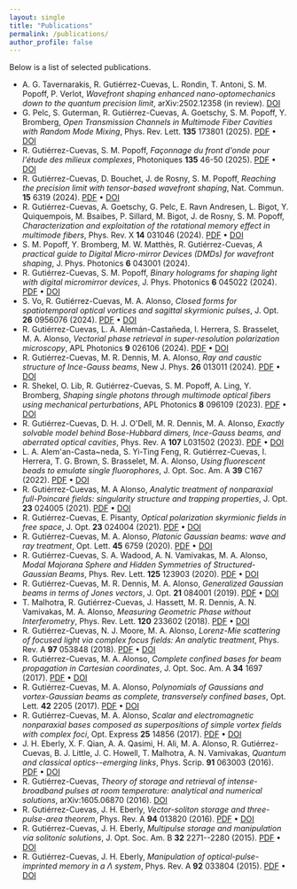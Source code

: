 ```yaml
---
layout: single
title: "Publications"
permalink: /publications/
author_profile: false
---
```


Below is a list of selected publications.

- A. G. Tavernarakis, R. Gutiérrez-Cuevas, L. Rondin, T. Antoni, S. M. Popoff, P. Verlot, *Wavefront shaping enhanced nano-optomechanics down to the quantum precision limit*, arXiv:2502.12358 (in review). [DOI](https://doi.org/10.48550/arXiv.2502.12358)
- G. Pelc, S. Guterman, R. Gutiérrez-Cuevas, A. Goetschy, S. M. Popoff, Y. Bromberg, *Open Transmission Channels in Multimode Fiber Cavities with Random Mode Mixing*, Phys. Rev. Lett. **135** 173801 (2025). [PDF](/assets/papers/pelc2025open.pdf) • [DOI](https://doi.org/10.1103/fvvb-76nn)
- R. Gutiérrez-Cuevas, S. M. Popoff, *Façonnage du front d'onde pour l'étude des milieux complexes*, Photoniques **135** 46-50 (2025). [PDF](/assets/papers/gutierrez2025faconnage.pdf) • [DOI](https://doi.org/10.1051/photon/202513246 )
- R. Gutiérrez-Cuevas, D. Bouchet, J. de Rosny, S. M. Popoff, *Reaching the precision limit with tensor-based wavefront shaping*, Nat. Commun. **15** 6319 (2024). [PDF](/assets/papers/gutierrez2024reaching.pdf) • [DOI](https://doi.org/10.1038/s41467-024-50513-8)
- R. Gutiérrez-Cuevas, A. Goetschy, G. Pelc, E. Ravn Andresen, L. Bigot, Y. Quiquempois, M. Bsaibes, P. Sillard, M. Bigot, J. de Rosny, S. M. Popoff, *Characterization and exploitation of the rotational memory effect in multimode fibers*, Phys. Rev. X **14** 031046 (2024). [PDF](/assets/papers/gutierrez2024characterization.pdf) • [DOI](https://doi.org/10.1103/PhysRevX.14.031046)
- S. M. Popoff, Y. Bromberg, M. W. Matthès, R. Gutiérrez-Cuevas, *A practical guide to Digital Micro-mirror Devices (DMDs) for wavefront shaping*, J. Phys. Photonics **6** 043001 (2024).
- R. Gutiérrez-Cuevas, S. M. Popoff, *Binary holograms for shaping light with digital micromirror devices*, J. Phys. Photonics **6** 045022 (2024). [PDF](/assets/papers/gutierrez2024binary.pdf) • [DOI](https://doi.org/10.1088/2515-7647/ad8617)
- S. Vo, R. Gutiérrez-Cuevas, M. A. Alonso, *Closed forms for spatiotemporal optical vortices and sagittal skyrmionic pulses*, J. Opt. **26** 0956076 (2024). [PDF](/assets/papers/vo2024closed.pdf) • [DOI](https://doi.org/10.1088/2040-8986/ad6a26)
- R. Gutiérrez-Cuevas, L. A. Alemán-Castañeda, I. Herrera, S. Brasselet, M. A. Alonso, *Vectorial phase retrieval in super-resolution polarization microscopy*, APL Photonics **9** 026106 (2024). [PDF](/assets/papers/gutierrez2024vectorial.pdf) • [DOI](https://doi.org/10.1063/5.0179906)
- R. Gutiérrez-Cuevas, M. R. Dennis, M. A. Alonso, *Ray and caustic structure of Ince-Gauss beams*, New J. Phys. **26** 013011 (2024). [PDF](/assets/papers/gutierrez2024ray.pdf) • [DOI](https://doi.org/10.1088/1367-2630/ad17dc)
- R. Shekel, O. Lib, R. Gutiérrez-Cuevas, S. M. Popoff, A. Ling, Y. Bromberg, *Shaping single photons through multimode optical fibers using mechanical perturbations*, APL Photonics **8** 096109 (2023). [PDF](/assets/papers/shekel2023shaping.pdf) • [DOI](https://doi.org/10.1063/5.0161654)
- R. Gutiérrez-Cuevas, D. H. J. O'Dell, M. R. Dennis, M. A. Alonso, *Exactly solvable model behind Bose-Hubbard dimers, Ince-Gauss beams, and aberrated optical cavities*, Phys. Rev. A **107** L031502 (2023). [PDF](/assets/papers/gutierrez2023exactly.pdf) • [DOI](https://doi.org/10.1103/PhysRevA.107.L031502)
- L. A. Alem\'an-Casta\~neda, S. Yi-Ting Feng, R. Gutiérrez-Cuevas, I. Herrera, T. G. Brown, S. Brasselet, M. A. Alonso, *Using fluorescent beads to emulate single fluorophores*, J. Opt. Soc. Am. A **39** C167 (2022). [PDF](/assets/papers/aleman2022using.pdf) • [DOI](https://doi.org/10.1364/josaa.474837)
- R. Gutiérrez-Cuevas, M. A Alonso, *Analytic treatment of nonparaxial full-Poincaré fields: singularity structure and trapping properties*, J. Opt. **23** 024005 (2021). [PDF](/assets/papers/gutierrez2021analytic.pdf) • [DOI](https://doi.org/10.1088/2040-8986/abe01f)
- R. Gutiérrez-Cuevas, E. Pisanty, *Optical polarization skyrmionic fields in free space*, J. Opt. **23** 024004 (2021). [PDF](/assets/papers/gutierrez2021optical.pdf) • [DOI](https://doi.org/10.1088/2040-8986/abe8b2)
- R. Gutiérrez-Cuevas, M. A. Alonso, *Platonic Gaussian beams: wave and ray treatment*, Opt. Lett. **45** 6759 (2020). [PDF](/assets/papers/gutierrez2020platonic.pdf) • [DOI](https://doi.org/10.1364/OL.405988)
- R. Gutiérrez-Cuevas, S. A. Wadood, A. N. Vamivakas, M. A. Alonso, *Modal Majorana Sphere and Hidden Symmetries of Structured-Gaussian Beams*, Phys. Rev. Lett. **125** 123903 (2020). [PDF](/assets/papers/gutierrez2020modal.pdf) • [DOI](https://doi.org/10.1103/physrevlett.125.123903)
- R. Gutiérrez-Cuevas, M. R. Dennis, M. A. Alonso, *Generalized Gaussian beams in terms of Jones vectors*, J. Opt. **21** 084001 (2019). [PDF](/assets/papers/gutierrez2019generalized.pdf) • [DOI](https://doi.org/10.1088/2040-8986/ab2c52)
- T. Malhotra, R. Gutiérrez-Cuevas, J. Hassett, M. R. Dennis, A. N. Vamivakas, M. A. Alonso, *Measuring Geometric Phase without Interferometry*, Phys. Rev. Lett. **120** 233602 (2018). [PDF](/assets/papers/malhotra2018measuring.pdf) • [DOI](https://doi.org/10.1103/physrevlett.120.233602)
- R. Gutiérrez-Cuevas, N. J. Moore, M. A. Alonso, *Lorenz-Mie scattering of focused light via complex focus fields: An analytic treatment*, Phys. Rev. A **97** 053848 (2018). [PDF](/assets/papers/gutierrez2018lorenz.pdf) • [DOI](https://doi.org/10.1103/physreva.97.053848)
- R. Gutiérrez-Cuevas, M. A. Alonso, *Complete confined bases for beam propagation in Cartesian coordinates*, J. Opt. Soc. Am. A **34** 1697 (2017). [PDF](/assets/papers/gutierrez2017complete.pdf) • [DOI](https://doi.org/10.1364/josaa.34.001697)
- R. Gutiérrez-Cuevas, M. A. Alonso, *Polynomials of Gaussians and vortex-Gaussian beams as complete, transversely confined bases*, Opt. Lett. **42** 2205 (2017). [PDF](/assets/papers/gutierrez2017polynomials.pdf) • [DOI](https://doi.org/10.1364/ol.42.002205)
- R. Gutiérrez-Cuevas, M. A. Alonso, *Scalar and electromagnetic nonparaxial bases composed as superpositions of simple vortex fields with complex foci*, Opt. Express **25** 14856 (2017). [PDF](/assets/papers/gutierrez2017scalar.pdf) • [DOI](https://doi.org/10.1364/oe.25.014856)
- J. H. Eberly, X. F. Qian, A. A. Qasimi, H. Ali, M. A. Alonso, R. Gutiérrez-Cuevas, B. J. Little, J. C. Howell, T. Malhotra, A. N. Vamivakas, *Quantum and classical optics--emerging links*, Phys. Scrip. **91** 063003 (2016). [PDF](/assets/papers/gutierrez2016quantum.pdf) • [DOI](https://doi.org/10.1088/0031-8949/91/6/063003)
- R. Gutiérrez-Cuevas, *Theory of storage and retrieval of intense-broadband pulses at room temperature: analytical and numerical solutions*, arXiv:1605.06870 (2016). [DOI](https://doi.org/10.48550/arXiv.1605.06870)
- R. Gutiérrez-Cuevas, J. H. Eberly, *Vector-soliton storage and three-pulse-area theorem*, Phys. Rev. A **94** 013820 (2016). [PDF](/assets/papers/gutierrez2016vector.pdf) • [DOI](https://doi.org/10.1103/PhysRevA.94.013820)
- R. Gutiérrez-Cuevas, J. H. Eberly, *Multipulse storage and manipulation via solitonic solutions*, J. Opt. Soc. Am. B **32** 2271--2280 (2015). [PDF](/assets/papers/gutierrez2015multipulse.pdf) • [DOI](https://doi.org/10.1364/JOSAB.32.002271)
- R. Gutiérrez-Cuevas, J. H. Eberly, *Manipulation of optical-pulse-imprinted memory in a $\Lambda$ system*, Phys. Rev. A **92** 033804 (2015). [PDF](/assets/papers/gutierrez2015manipulation.pdf) • [DOI](https://doi.org/10.1103/PhysRevA.92.033804)
